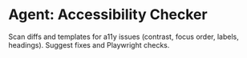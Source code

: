 # Agent: Accessibility Checker

Scan diffs and templates for a11y issues (contrast, focus order, labels, headings). Suggest fixes and Playwright checks.
